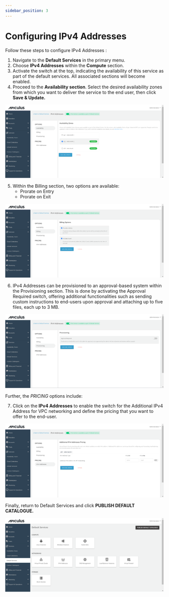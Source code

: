 ```yaml
---
sidebar_position: 3
---
```

# Configuring IPv4 Addresses

Follow these steps to configure IPv4 Addresses :

1. Navigate to the **Default Services** in the primary menu.
2. Choose **IPv4 Addresses** within the **Compute** section.
3. Activate the switch at the top, indicating the availability of this service as part of the default services. All associated sections will become enabled.
4. Proceed to the **Availability section**. Select the desired availability zones from which you want to deliver the service to the end user, then click **Save & Update.**

![Configuring IPv4 Addresses](img/ConfiguringIPv4Addresses1.png)

5. Within the Billing section, two options are available: 
	- Prorate on Entry
	- Prorate on Exit

![Configuring IPv4 Addresses](img/ConfiguringIPv4Addresses2.png)

6. IPv4 Addresses can be provisioned to an approval-based system within the Provisioning section. This is done by activating the Approval Required switch, offering additional functionalities such as sending custom instructions to end-users upon approval and attaching up to five files, each up to 3 MB.

![Configuring IPv4 Addresses](img/ConfiguringIPv4Addresses3.png)

Further, the _PRICING_ options include:

7. Click on the **IPv4 Addresses** to enable the switch for the Additional IPv4 Address for VPC networking and define the pricing that you want to offer to the end-user.

![Configuring IPv4 Addresses](img/ConfiguringIPv4Addresses4.png)

Finally, return to Default Services and click **PUBLISH DEFAULT CATALOGUE.**

![Configuring IPv4 Addresses](img/ConfiguringIPv4Addresses5.png)